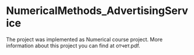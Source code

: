 # NumericalMethods_AdvertisingService
The project was implemented as Numerical course project. 
More information about this project you can find at отчет.pdf.
